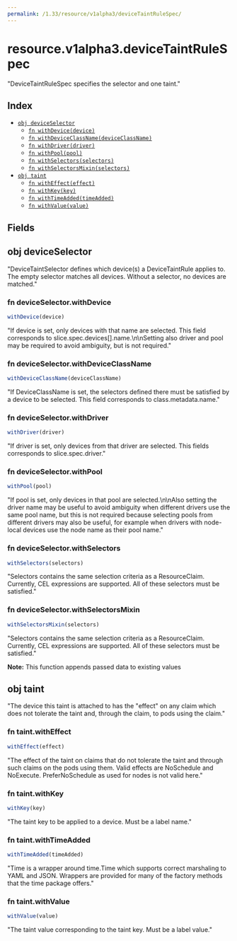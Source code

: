 ```yaml
---
permalink: /1.33/resource/v1alpha3/deviceTaintRuleSpec/
---
```


# resource.v1alpha3.deviceTaintRuleSpec

"DeviceTaintRuleSpec specifies the selector and one taint."

## Index

* [`obj deviceSelector`](#obj-deviceselector)
  * [`fn withDevice(device)`](#fn-deviceselectorwithdevice)
  * [`fn withDeviceClassName(deviceClassName)`](#fn-deviceselectorwithdeviceclassname)
  * [`fn withDriver(driver)`](#fn-deviceselectorwithdriver)
  * [`fn withPool(pool)`](#fn-deviceselectorwithpool)
  * [`fn withSelectors(selectors)`](#fn-deviceselectorwithselectors)
  * [`fn withSelectorsMixin(selectors)`](#fn-deviceselectorwithselectorsmixin)
* [`obj taint`](#obj-taint)
  * [`fn withEffect(effect)`](#fn-taintwitheffect)
  * [`fn withKey(key)`](#fn-taintwithkey)
  * [`fn withTimeAdded(timeAdded)`](#fn-taintwithtimeadded)
  * [`fn withValue(value)`](#fn-taintwithvalue)

## Fields

## obj deviceSelector

"DeviceTaintSelector defines which device(s) a DeviceTaintRule applies to. The empty selector matches all devices. Without a selector, no devices are matched."

### fn deviceSelector.withDevice

```ts
withDevice(device)
```

"If device is set, only devices with that name are selected. This field corresponds to slice.spec.devices[].name.\n\nSetting also driver and pool may be required to avoid ambiguity, but is not required."

### fn deviceSelector.withDeviceClassName

```ts
withDeviceClassName(deviceClassName)
```

"If DeviceClassName is set, the selectors defined there must be satisfied by a device to be selected. This field corresponds to class.metadata.name."

### fn deviceSelector.withDriver

```ts
withDriver(driver)
```

"If driver is set, only devices from that driver are selected. This fields corresponds to slice.spec.driver."

### fn deviceSelector.withPool

```ts
withPool(pool)
```

"If pool is set, only devices in that pool are selected.\n\nAlso setting the driver name may be useful to avoid ambiguity when different drivers use the same pool name, but this is not required because selecting pools from different drivers may also be useful, for example when drivers with node-local devices use the node name as their pool name."

### fn deviceSelector.withSelectors

```ts
withSelectors(selectors)
```

"Selectors contains the same selection criteria as a ResourceClaim. Currently, CEL expressions are supported. All of these selectors must be satisfied."

### fn deviceSelector.withSelectorsMixin

```ts
withSelectorsMixin(selectors)
```

"Selectors contains the same selection criteria as a ResourceClaim. Currently, CEL expressions are supported. All of these selectors must be satisfied."

**Note:** This function appends passed data to existing values

## obj taint

"The device this taint is attached to has the \"effect\" on any claim which does not tolerate the taint and, through the claim, to pods using the claim."

### fn taint.withEffect

```ts
withEffect(effect)
```

"The effect of the taint on claims that do not tolerate the taint and through such claims on the pods using them. Valid effects are NoSchedule and NoExecute. PreferNoSchedule as used for nodes is not valid here."

### fn taint.withKey

```ts
withKey(key)
```

"The taint key to be applied to a device. Must be a label name."

### fn taint.withTimeAdded

```ts
withTimeAdded(timeAdded)
```

"Time is a wrapper around time.Time which supports correct marshaling to YAML and JSON.  Wrappers are provided for many of the factory methods that the time package offers."

### fn taint.withValue

```ts
withValue(value)
```

"The taint value corresponding to the taint key. Must be a label value."